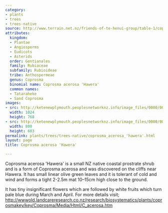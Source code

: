 ```yaml
---
category:
- plants
- trees
- trees-native
source: http://www.terrain.net.nz/friends-of-te-henui-group/table-1/coprosma-acerosa-hawera.html
attributes:
  kingdom:
  - Plantae
  - Angiosperms
  - Eudicots
  - Asterids
  order: Gentianales
  family: Rubiaceae
  subfamily: Rubioideae
  tribe: Anthospermeae
  genus: Coprosma
  binomial name: Coprosma acerosa 'Hawera'
  common names:
  - Tataraheke
  - Sand Coprosma
images:
- src: http://ketenewplymouth.peoplesnetworknz.info/image_files/0000/0002/8744/Coprosma_acerosa_hawera-001.JPG
  width: 1024
  height: 768
- src: http://ketenewplymouth.peoplesnetworknz.info/image_files/0000/0003/9159/Coprosma_acerosa__Hawera__.JPG
  width: 800
  height: 603
permalink: plants/trees/trees-native/coprosma_acerosa_'hawera'.html
layout: page
title: Coprosma acerosa 'Hawera'

---
```

Coprosma acerosa 'Hawera' is a small NZ native coastal prostrate shrub and is a form of Coprosma acerosa and was discovered on the cliffs near Hawera. It has small linear olive green leaves and it is tolerant of cold and wind and forms a tight 2-2.5m mat 10–15cm high close to the ground.

It has tiny insignificant flowers which are followed by white fruits which turn pale blue during March and April.
For more details visit;
<a href="http://wwwold.landcareresearch.co.nz/research/biosystematics/plants/coprosmakey/key/Coprosma/Media/Html/C_acerosa.htm" target="_blank">http://wwwold.landcareresearch.co.nz/research/biosystematics/plants/coprosmakey/key/Coprosma/Media/Html/C_acerosa.htm</a>
